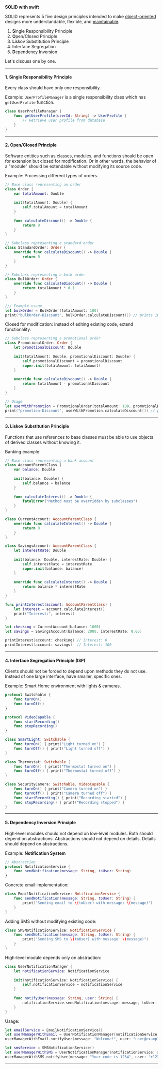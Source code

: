 **SOLID with swift**

SOLID represents 5 five design principles intended to make [object-oriented](https://en.wikipedia.org/wiki/Object-oriented) designs more understandable, flexible, and [maintainable](https://en.wikipedia.org/wiki/Software_maintenance).  

1. **S**ingle Responsibility Principle  
2. **O**pen/Closed Principle  
3. **L**iskov Substitution Principle  
4. **I**nterface Segregation  
5. **D**ependency Inversion  

Let's discuss one by one.

---

#### 1. **Single Responsibility Principle**

Every class should have only one responsibility.  

Example: `UserProfileManager` is a single responsibility class which has `getUserProfile` function.

```swift
class UserProfileManager {
    func getUserProfile(userId: String) -> UserProfile {
        // Retrieve user profile from database
    }
}
````

---

#### 2. **Open/Closed Principle**

Software entities such as classes, modules, and functions should be open for extension but closed for modification.
Or in other words, the behavior of a "module" should be extendable without modifying its source code.

Example: Processing different types of orders.

```swift
// Base class representing an order
class Order {
    var totalAmount: Double
    
    init(totalAmount: Double) {
        self.totalAmount = totalAmount
    }
    
    func calculateDiscount() -> Double {
        return 0
    }
}

// Subclass representing a standard order
class StandardOrder: Order {
    override func calculateDiscount() -> Double {
        return 0
    }
}

// Subclass representing a bulk order
class BulkOrder: Order {
    override func calculateDiscount() -> Double {
        return totalAmount * 0.1
    }
}

/// Example usage
let bulkOrder = BulkOrder(totalAmount: 100)
print("bulkOrder-Discount", bulkOrder.calculateDiscount()) // prints 10
```

Closed for modification: instead of editing existing code, extend functionality.

```swift
// Subclass representing a promotional order
class PromotionalOrder: Order {
    let promotionalDiscount: Double
    
    init(totalAmount: Double, promotionalDiscount: Double) {
        self.promotionalDiscount = promotionalDiscount
        super.init(totalAmount: totalAmount)
    }
    
    override func calculateDiscount() -> Double {
        return totalAmount - promotionalDiscount
    }
}

// Usage 
let userWithPromotion = PromotionalOrder(totalAmount: 100, promotionalDiscount: 10)
print("promotion-Discount", userWithPromotion.calculateDiscount()) // prints 90
```

---

#### 3. **Liskov Substitution Principle**

Functions that use references to base classes must be able to use objects of derived classes without knowing it.

Banking example:

```swift
// Base class representing a bank account
class AccountParentClass {
    var balance: Double
    
    init(balance: Double) {
        self.balance = balance
    }
    
    func calculateInterest() -> Double {
        fatalError("Method must be overridden by subclasses")
    }
}

class CurrentAccount: AccountParentClass {
    override func calculateInterest() -> Double {
        return 0
    }
}

class SavingsAccount: AccountParentClass {
    let interestRate: Double
    
    init(balance: Double, interestRate: Double) {
        self.interestRate = interestRate
        super.init(balance: balance)
    }
    
    override func calculateInterest() -> Double {
        return balance * interestRate
    }
}

func printInterest(account: AccountParentClass) {
    let interest = account.calculateInterest()
    print("Interest:", interest)
}

let checking = CurrentAccount(balance: 1000)
let savings = SavingsAccount(balance: 2000, interestRate: 0.05)

printInterest(account: checking) // Interest: 0
printInterest(account: savings)  // Interest: 100
```

---

#### 4. **Interface Segregation Principle (ISP)**

Clients should not be forced to depend upon methods they do not use.
Instead of one large interface, have smaller, specific ones.

Example: Smart Home environment with lights & cameras.

```swift
protocol Switchable {
    func turnOn()
    func turnOff()
}

protocol VideoCapable {
    func startRecording()
    func stopRecording()
}

class SmartLight: Switchable {
    func turnOn() { print("Light turned on") }
    func turnOff() { print("Light turned off") }
}

class Thermostat: Switchable {
    func turnOn() { print("Thermostat turned on") }
    func turnOff() { print("Thermostat turned off") }
}

class SecurityCamera: Switchable, VideoCapable {
    func turnOn() { print("Camera turned on") }
    func turnOff() { print("Camera turned off") }
    func startRecording() { print("Recording started") }
    func stopRecording() { print("Recording stopped") }
}
```

---

#### 5. **Dependency Inversion Principle**

High-level modules should not depend on low-level modules. Both should depend on abstractions.
Abstractions should not depend on details. Details should depend on abstractions.

Example: **Notification System**

```swift
// Abstraction
protocol NotificationService {
    func sendNotification(message: String, toUser: String)
}
```

Concrete email implementation:

```swift
class EmailNotificationService: NotificationService {
    func sendNotification(message: String, toUser: String) {
        print("Sending email to \(toUser) with message: \(message)")
    }
}
```

Adding SMS without modifying existing code:

```swift
class SMSNotificationService: NotificationService {
    func sendNotification(message: String, toUser: String) {
        print("Sending SMS to \(toUser) with message: \(message)")
    }
}
```

High-level module depends only on abstraction:

```swift
class UserNotificationManager {
    let notificationService: NotificationService
    
    init(notificationService: NotificationService) {
        self.notificationService = notificationService
    }
    
    func notifyUser(message: String, user: String) {
        notificationService.sendNotification(message: message, toUser: user)
    }
}
```

Usage:

```swift
let emailService = EmailNotificationService()
let userManagerWithEmail = UserNotificationManager(notificationService: emailService)
userManagerWithEmail.notifyUser(message: "Welcome!", user: "user@example.com")

let smsService = SMSNotificationService()
let userManagerWithSMS = UserNotificationManager(notificationService: smsService)
userManagerWithSMS.notifyUser(message: "Your code is 1234", user: "+123456789")
```

---

